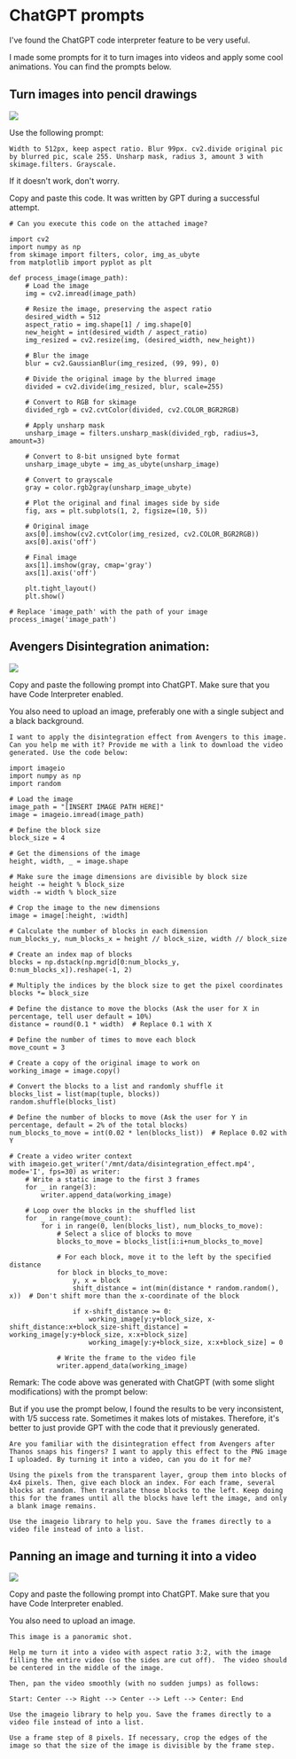 # ChatGPT prompts

I've found the ChatGPT code interpreter feature to be very useful.

I made some prompts for it to turn images into videos and apply some cool animations. You can find the prompts below.

## Turn images into pencil drawings

<img src="Images/pencil_sketch_conversion.jpg">

Use the following prompt:

```
Width to 512px, keep aspect ratio. Blur 99px. cv2.divide original pic by blurred pic, scale 255. Unsharp mask, radius 3, amount 3 with skimage.filters. Grayscale.
```

If it doesn't work, don't worry. 

Copy and paste this code. It was written by GPT during a successful attempt.

```
# Can you execute this code on the attached image?

import cv2
import numpy as np
from skimage import filters, color, img_as_ubyte
from matplotlib import pyplot as plt

def process_image(image_path):
    # Load the image
    img = cv2.imread(image_path)

    # Resize the image, preserving the aspect ratio
    desired_width = 512
    aspect_ratio = img.shape[1] / img.shape[0]
    new_height = int(desired_width / aspect_ratio)
    img_resized = cv2.resize(img, (desired_width, new_height))

    # Blur the image
    blur = cv2.GaussianBlur(img_resized, (99, 99), 0)

    # Divide the original image by the blurred image
    divided = cv2.divide(img_resized, blur, scale=255)

    # Convert to RGB for skimage
    divided_rgb = cv2.cvtColor(divided, cv2.COLOR_BGR2RGB)

    # Apply unsharp mask
    unsharp_image = filters.unsharp_mask(divided_rgb, radius=3, amount=3)

    # Convert to 8-bit unsigned byte format
    unsharp_image_ubyte = img_as_ubyte(unsharp_image)

    # Convert to grayscale
    gray = color.rgb2gray(unsharp_image_ubyte)

    # Plot the original and final images side by side
    fig, axs = plt.subplots(1, 2, figsize=(10, 5))

    # Original image
    axs[0].imshow(cv2.cvtColor(img_resized, cv2.COLOR_BGR2RGB))
    axs[0].axis('off')

    # Final image
    axs[1].imshow(gray, cmap='gray')
    axs[1].axis('off')

    plt.tight_layout()
    plt.show()

# Replace 'image_path' with the path of your image
process_image('image_path')
```


## Avengers Disintegration animation:

<img src="Images/disintegration_animation.gif">

Copy and paste the following prompt into ChatGPT. Make sure that you have Code Interpreter enabled.

You also need to upload an image, preferably one with a single subject and a black background.

```
I want to apply the disintegration effect from Avengers to this image. Can you help me with it? Provide me with a link to download the video generated. Use the code below:

import imageio
import numpy as np
import random

# Load the image
image_path = "[INSERT IMAGE PATH HERE]"
image = imageio.imread(image_path)

# Define the block size
block_size = 4

# Get the dimensions of the image
height, width, _ = image.shape

# Make sure the image dimensions are divisible by block size
height -= height % block_size
width -= width % block_size

# Crop the image to the new dimensions
image = image[:height, :width]

# Calculate the number of blocks in each dimension
num_blocks_y, num_blocks_x = height // block_size, width // block_size

# Create an index map of blocks
blocks = np.dstack(np.mgrid[0:num_blocks_y, 0:num_blocks_x]).reshape(-1, 2)

# Multiply the indices by the block size to get the pixel coordinates
blocks *= block_size

# Define the distance to move the blocks (Ask the user for X in percentage, tell user default = 10%)
distance = round(0.1 * width)  # Replace 0.1 with X

# Define the number of times to move each block
move_count = 3

# Create a copy of the original image to work on
working_image = image.copy()

# Convert the blocks to a list and randomly shuffle it
blocks_list = list(map(tuple, blocks))
random.shuffle(blocks_list)

# Define the number of blocks to move (Ask the user for Y in percentage, default = 2% of the total blocks)
num_blocks_to_move = int(0.02 * len(blocks_list))  # Replace 0.02 with Y

# Create a video writer context
with imageio.get_writer('/mnt/data/disintegration_effect.mp4', mode='I', fps=30) as writer:
    # Write a static image to the first 3 frames
    for _ in range(3):
        writer.append_data(working_image)

    # Loop over the blocks in the shuffled list
    for _ in range(move_count):
        for i in range(0, len(blocks_list), num_blocks_to_move):
            # Select a slice of blocks to move
            blocks_to_move = blocks_list[i:i+num_blocks_to_move]

            # For each block, move it to the left by the specified distance
            for block in blocks_to_move:
                y, x = block
                shift_distance = int(min(distance * random.random(), x))  # Don't shift more than the x-coordinate of the block

                if x-shift_distance >= 0:
                    working_image[y:y+block_size, x-shift_distance:x+block_size-shift_distance] = working_image[y:y+block_size, x:x+block_size]
                    working_image[y:y+block_size, x:x+block_size] = 0

            # Write the frame to the video file
            writer.append_data(working_image)
```

Remark: The code above was generated with ChatGPT (with some slight modifications) with the prompt below:

But if you use the prompt below, I found the results to be very inconsistent, with 1/5 success rate. Sometimes it makes lots of mistakes. Therefore, it's better to just provide GPT with the code that it previously generated.

```
Are you familiar with the disintegration effect from Avengers after Thanos snaps his fingers? I want to apply this effect to the PNG image I uploaded. By turning it into a video, can you do it for me?

Using the pixels from the transparent layer, group them into blocks of 4x4 pixels. Then, give each block an index. For each frame, several blocks at random. Then translate those blocks to the left. Keep doing this for the frames until all the blocks have left the image, and only a blank image remains.

Use the imageio library to help you. Save the frames directly to a video file instead of into a list.
```

## Panning an image and turning it into a video

<img src="Images/food_animation.gif">

Copy and paste the following prompt into ChatGPT. Make sure that you have Code Interpreter enabled.

You also need to upload an image.

```
This image is a panoramic shot. 

Help me turn it into a video with aspect ratio 3:2, with the image filling the entire video (so the sides are cut off).  The video should be centered in the middle of the image.

Then, pan the video smoothly (with no sudden jumps) as follows:

Start: Center --> Right --> Center --> Left --> Center: End

Use the imageio library to help you. Save the frames directly to a video file instead of into a list.

Use a frame step of 8 pixels. If necessary, crop the edges of the image so that the size of the image is divisible by the frame step.
```
